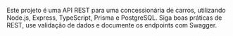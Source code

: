<!-- Use this file to provide workspace-specific custom instructions to Copilot. For more details, visit https://code.visualstudio.com/docs/copilot/copilot-customization#_use-a-githubcopilotinstructionsmd-file -->

Este projeto é uma API REST para uma concessionária de carros, utilizando Node.js, Express, TypeScript, Prisma e PostgreSQL. Siga boas práticas de REST, use validação de dados e documente os endpoints com Swagger.
